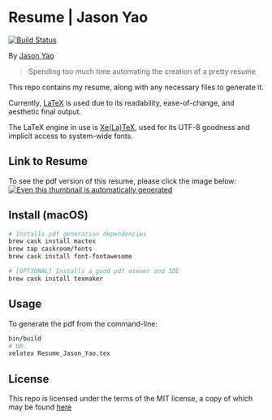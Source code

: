 # Resume | Jason Yao
[![Build Status](https://travis-ci.org/JasonYao/resume.svg?branch=source)](https://travis-ci.org/JasonYao/resume)

By [Jason Yao](https://github.com/jasonyao/)

> Spending too much time automating the creation of a pretty resume

This repo contains my resume, along with any
necessary files to generate it.

Currently, [LaTeX](https://www.latex-project.org)
is used due to its readability, ease-of-change,
and aesthetic final output.

The LaTeX engine in use is [Xe(La)TeX](http://xetex.sourceforge.net/),
used for its UTF-8 goodness and implicit access to
system-wide fonts.

## Link to Resume
To see the pdf version of this resume, please click the image below:
[![Even this thumbnail is automatically generated](https://www.jasonyao.com/resume/Resume_Jason_Yao.png)
](https://www.jasonyao.com/resume/Resume_Jason_Yao.pdf)

## Install (macOS)
```sh
# Installs pdf generation dependencies
brew cask install mactex
brew tap caskroom/fonts
brew cask install font-fontawesome

# [OPTIONAL] Installs a good pdf viewer and IDE
brew cask install texmaker
```

## Usage
To generate the pdf from the command-line:
```sh
bin/build
# OR
xelatex Resume_Jason_Yao.tex
```

## License
This repo is licensed under the terms of the MIT license,
a copy of which may be found [here](LICENSE)

